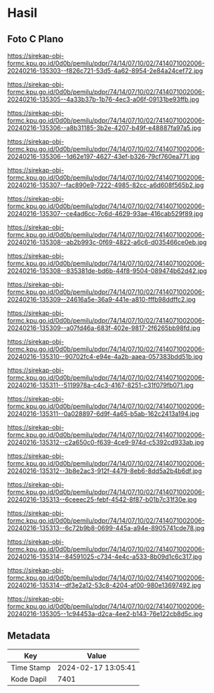 # Hasil

## Foto C Plano

https://sirekap-obj-formc.kpu.go.id/0d0b/pemilu/pdpr/74/14/07/10/02/7414071002006-20240216-135303--f826c721-53d5-4a62-8954-2e84a24cef72.jpg

https://sirekap-obj-formc.kpu.go.id/0d0b/pemilu/pdpr/74/14/07/10/02/7414071002006-20240216-135305--4a33b37b-1b76-4ec3-a06f-09131be93ffb.jpg

https://sirekap-obj-formc.kpu.go.id/0d0b/pemilu/pdpr/74/14/07/10/02/7414071002006-20240216-135306--a8b31185-3b2e-4207-b49f-e48887fa97a5.jpg

https://sirekap-obj-formc.kpu.go.id/0d0b/pemilu/pdpr/74/14/07/10/02/7414071002006-20240216-135306--1d62e197-4627-43ef-b326-79cf760ea771.jpg

https://sirekap-obj-formc.kpu.go.id/0d0b/pemilu/pdpr/74/14/07/10/02/7414071002006-20240216-135307--fac890e9-7222-4985-82cc-a6d608f565b2.jpg

https://sirekap-obj-formc.kpu.go.id/0d0b/pemilu/pdpr/74/14/07/10/02/7414071002006-20240216-135307--ce4ad6cc-7c6d-4629-93ae-416cab529f89.jpg

https://sirekap-obj-formc.kpu.go.id/0d0b/pemilu/pdpr/74/14/07/10/02/7414071002006-20240216-135308--ab2b993c-0f69-4822-a6c6-d035466ce0eb.jpg

https://sirekap-obj-formc.kpu.go.id/0d0b/pemilu/pdpr/74/14/07/10/02/7414071002006-20240216-135308--835381de-bd6b-44f8-9504-089474b62d42.jpg

https://sirekap-obj-formc.kpu.go.id/0d0b/pemilu/pdpr/74/14/07/10/02/7414071002006-20240216-135309--24616a5e-36a9-441e-a810-fffb98ddffc2.jpg

https://sirekap-obj-formc.kpu.go.id/0d0b/pemilu/pdpr/74/14/07/10/02/7414071002006-20240216-135309--a07fd46a-683f-402e-9817-2f6265bb98fd.jpg

https://sirekap-obj-formc.kpu.go.id/0d0b/pemilu/pdpr/74/14/07/10/02/7414071002006-20240216-135310--90702fc4-e94e-4a2b-aaea-057383bdd51b.jpg

https://sirekap-obj-formc.kpu.go.id/0d0b/pemilu/pdpr/74/14/07/10/02/7414071002006-20240216-135311--5119978a-c4c3-4167-8251-c31f079fb071.jpg

https://sirekap-obj-formc.kpu.go.id/0d0b/pemilu/pdpr/74/14/07/10/02/7414071002006-20240216-135311--0a028897-6d9f-4a65-b5ab-162c2413a194.jpg

https://sirekap-obj-formc.kpu.go.id/0d0b/pemilu/pdpr/74/14/07/10/02/7414071002006-20240216-135312--c2a650c0-f639-4ce9-974d-c5392cd933ab.jpg

https://sirekap-obj-formc.kpu.go.id/0d0b/pemilu/pdpr/74/14/07/10/02/7414071002006-20240216-135312--3b8e2ac3-912f-4479-8eb6-8dd5a2b4b6df.jpg

https://sirekap-obj-formc.kpu.go.id/0d0b/pemilu/pdpr/74/14/07/10/02/7414071002006-20240216-135313--6ceeec25-febf-4542-8f87-b01b7c31f30e.jpg

https://sirekap-obj-formc.kpu.go.id/0d0b/pemilu/pdpr/74/14/07/10/02/7414071002006-20240216-135313--6c72b9b8-0699-445a-a94e-8905741cde78.jpg

https://sirekap-obj-formc.kpu.go.id/0d0b/pemilu/pdpr/74/14/07/10/02/7414071002006-20240216-135314--84591025-c734-4e4c-a533-8b09d1c6c317.jpg

https://sirekap-obj-formc.kpu.go.id/0d0b/pemilu/pdpr/74/14/07/10/02/7414071002006-20240216-135314--df3e2a12-53c8-4204-af00-980e13697492.jpg

https://sirekap-obj-formc.kpu.go.id/0d0b/pemilu/pdpr/74/14/07/10/02/7414071002006-20240216-135305--1c94453a-d2ca-4ee2-b143-76e122cb8d5c.jpg


## Metadata

| Key        | Value               |
| ---------- | ------------------- |
| Time Stamp | 2024-02-17 13:05:41 |
| Kode Dapil | 7401                |



